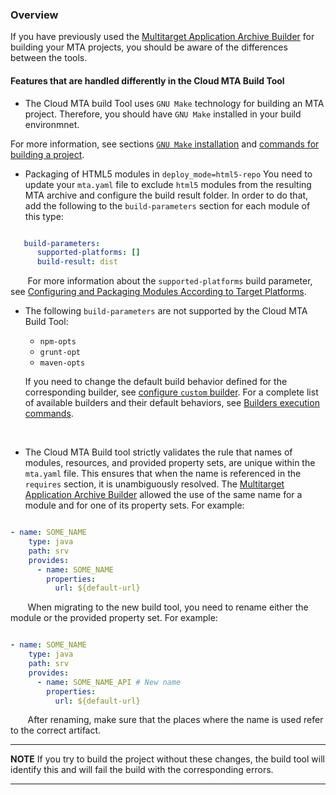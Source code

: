 ### Overview
If you have previously used the [Multitarget Application Archive Builder](https://help.sap.com/viewer/58746c584026430a890170ac4d87d03b/Cloud/en-US/ba7dd5a47b7a4858a652d15f9673c28d.html) for building your MTA projects, you should be aware of the differences between the tools.


#### Features that are handled differently in the Cloud MTA Build Tool

* The Cloud MTA build Tool uses `GNU Make` technology for building an MTA project. Therefore, you should have `GNU Make` installed in your build environmnet. 

For more information, see sections [`GNU Make` installation](makefile.md) and [commands for building a project](usage.md#how-to-build-an-mta-archive-from-the-project-sources). 
&nbsp;
* Packaging of HTML5 modules in `deploy_mode=html5-repo`
You need to update your `mta.yaml` file to exclude `html5` modules from the resulting MTA archive and configure the build result folder. In order to do that, add the following to the `build-parameters` section for each  module of this type:

```yaml

   build-parameters:
      supported-platforms: []
      build-result: dist
```
&nbsp;&nbsp;&nbsp;&nbsp;&nbsp;&nbsp; For more information about the `supported-platforms` build parameter, see [Configuring and Packaging Modules According to Target Platforms](configuration.md#configuring-and-packaging-modules-according-to-target-platforms).


* The following `build-parameters` are not supported by the Cloud MTA Build Tool: <ul><li>`npm-opts`<li>`grunt-opt`<li>`maven-opts`</ul>

  If you need to change the default build behavior defined for the corresponding builder, see [configure `custom` builder](configuration.md#configuring-the-custom-builder). For a complete list of available builders and their default behaviors, see [Builders execution commands](https://github.com/SAP/cloud-mta-build-tool/blob/master/configs/builder_type_cfg.yaml).
  
&nbsp;

* The Cloud MTA Build tool strictly validates the rule that names of modules, resources, and provided property sets, are unique within the `mta.yaml` file. This ensures that when the name is referenced in the `requires` section, it is unambiguously resolved.  The [Multitarget Application Archive Builder](https://help.sap.com/viewer/58746c584026430a890170ac4d87d03b/Cloud/en-US/ba7dd5a47b7a4858a652d15f9673c28d.html) allowed the use of the same name for a module and for one of its property sets. For example:

```yaml

- name: SOME_NAME
    type: java
    path: srv
    provides:
      - name: SOME_NAME
        properties:
          url: ${default-url}
```

   &nbsp;&nbsp;&nbsp;&nbsp;&nbsp;&nbsp; When migrating to the new build tool, you need to rename either the module or the provided property set. For example:

```yaml

- name: SOME_NAME
    type: java
    path: srv
    provides:
      - name: SOME_NAME_API # New name
        properties:
          url: ${default-url}
```
   &nbsp;&nbsp;&nbsp;&nbsp;&nbsp;&nbsp; After renaming, make sure that the   places where the name is used refer to the correct artifact.

   
  
---
**NOTE**
If you try to build the project without these changes, the build tool will identify this and will fail the build with the corresponding errors.

---
